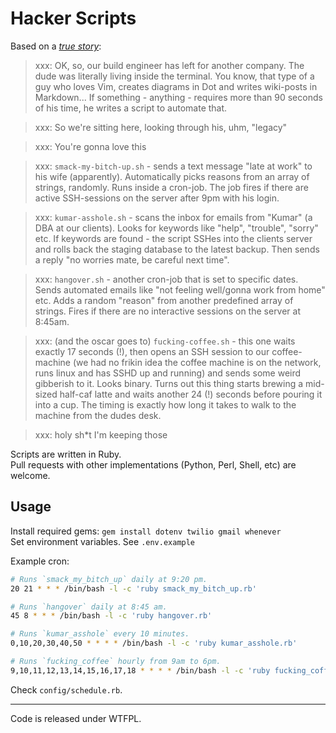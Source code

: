 # Hacker Scripts

Based on a _[true
story](https://www.jitbit.com/alexblog/249-now-thats-what-i-call-a-hacker/)_:

> xxx: OK, so, our build engineer has left for another company. The dude was literally living inside the terminal. You know, that type of a guy who loves Vim, creates diagrams in Dot and writes wiki-posts in Markdown... If something - anything - requires more than 90 seconds of his time, he writes a script to automate that.

> xxx: So we're sitting here, looking through his, uhm, "legacy"

> xxx: You're gonna love this

> xxx: `smack-my-bitch-up.sh` - sends a text message "late at work" to his wife (apparently). Automatically picks reasons from an array of strings, randomly. Runs inside a cron-job. The job fires if there are active SSH-sessions on the server after 9pm with his login.

> xxx: `kumar-asshole.sh` - scans the inbox for emails from "Kumar" (a DBA at our clients). Looks for keywords like "help", "trouble", "sorry" etc. If keywords are found - the script SSHes into the clients server and rolls back the staging database to the latest backup. Then sends a reply "no worries mate, be careful next time".

> xxx: `hangover.sh` - another cron-job that is set to specific dates. Sends automated emails like "not feeling well/gonna work from home" etc. Adds a random "reason" from another predefined array of strings. Fires if there are no interactive sessions on the server at 8:45am.

> xxx: (and the oscar goes to) `fucking-coffee.sh` - this one waits exactly 17 seconds (!), then opens an SSH session to our coffee-machine (we had no frikin idea the coffee machine is on the network, runs linux and has SSHD up and running) and sends some weird gibberish to it. Looks binary. Turns out this thing starts brewing a mid-sized half-caf latte and waits another 24 (!) seconds before pouring it into a cup. The timing is exactly how long it takes to walk to the machine from the dudes desk.

> xxx: holy sh*t I'm keeping those

Scripts are written in Ruby.  
Pull requests with other implementations (Python, Perl, Shell, etc) are welcome.

## Usage

Install required gems: `gem install dotenv twilio gmail whenever`  
Set environment variables. See `.env.example`

Example cron:

```sh
# Runs `smack_my_bitch_up` daily at 9:20 pm.
20 21 * * * /bin/bash -l -c 'ruby smack_my_bitch_up.rb'

# Runs `hangover` daily at 8:45 am.
45 8 * * * /bin/bash -l -c 'ruby hangover.rb'

# Runs `kumar_asshole` every 10 minutes.
0,10,20,30,40,50 * * * * /bin/bash -l -c 'ruby kumar_asshole.rb'

# Runs `fucking_coffee` hourly from 9am to 6pm.
9,10,11,12,13,14,15,16,17,18 * * * * /bin/bash -l -c 'ruby fucking_coffee.rb'
```

Check `config/schedule.rb`.

---
Code is released under WTFPL.
